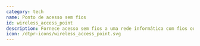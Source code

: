 ```yaml
---
category: tech
name: Ponto de acesso sem fios
id: wireless_access_point
description: Fornece acesso sem fios a uma rede informática com fios ou à Internet.
icon: /dtpr-icons/wireless_access_point.svg
---
```

